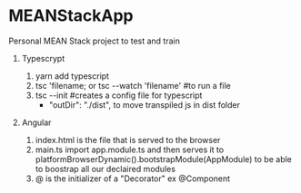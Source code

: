 # MEANStackApp
Personal MEAN Stack project to test and train

1. Typescrypt
    1. yarn add typescript
    2. tsc 'filename; or tsc --watch 'filename' #to run a file
    3. tsc --init #creates a config file for typescript
        -  "outDir": "./dist",  to move transpiled js in dist folder

2. Angular
    1. index.html is the file that is served to the browser
    2. main.ts import app.module.ts and then serves it to platformBrowserDynamic().bootstrapModule(AppModule)
        to be able to boostrap all our declaired modules
    3. @ is the initializer of a "Decorator" ex @Component    